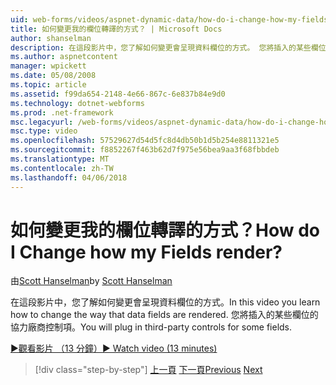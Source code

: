```yaml
---
uid: web-forms/videos/aspnet-dynamic-data/how-do-i-change-how-my-fields-render
title: 如何變更我的欄位轉譯的方式？ | Microsoft Docs
author: shanselman
description: 在這段影片中，您了解如何變更會呈現資料欄位的方式。 您將插入的某些欄位的協力廠商控制項。
ms.author: aspnetcontent
manager: wpickett
ms.date: 05/08/2008
ms.topic: article
ms.assetid: f99da654-2148-4e66-867c-6e837b84e9d0
ms.technology: dotnet-webforms
ms.prod: .net-framework
msc.legacyurl: /web-forms/videos/aspnet-dynamic-data/how-do-i-change-how-my-fields-render
msc.type: video
ms.openlocfilehash: 57529627d54d5fc8d4db50b1d5b254e8811321e5
ms.sourcegitcommit: f8852267f463b62d7f975e56bea9aa3f68fbbdeb
ms.translationtype: MT
ms.contentlocale: zh-TW
ms.lasthandoff: 04/06/2018
---
```

<a name="how-do-i-change-how-my-fields-render"></a><span data-ttu-id="c1ed9-105">如何變更我的欄位轉譯的方式？</span><span class="sxs-lookup"><span data-stu-id="c1ed9-105">How do I Change how my Fields render?</span></span>
====================
<span data-ttu-id="c1ed9-106">由[Scott Hanselman](https://github.com/shanselman)</span><span class="sxs-lookup"><span data-stu-id="c1ed9-106">by [Scott Hanselman](https://github.com/shanselman)</span></span>

<span data-ttu-id="c1ed9-107">在這段影片中，您了解如何變更會呈現資料欄位的方式。</span><span class="sxs-lookup"><span data-stu-id="c1ed9-107">In this video you learn how to change the way that data fields are rendered.</span></span> <span data-ttu-id="c1ed9-108">您將插入的某些欄位的協力廠商控制項。</span><span class="sxs-lookup"><span data-stu-id="c1ed9-108">You will plug in third-party controls for some fields.</span></span>

[<span data-ttu-id="c1ed9-109">&#9654;觀看影片 （13 分鐘）</span><span class="sxs-lookup"><span data-stu-id="c1ed9-109">&#9654; Watch video (13 minutes)</span></span>](https://channel9.msdn.com/Blogs/ASP-NET-Site-Videos/how-do-i-change-how-my-fields-render)

> [!div class="step-by-step"]
> <span data-ttu-id="c1ed9-110">[上一頁](how-do-i-enable-inline-gridview-editing.md)
> [下一頁](how-do-i-handle-business-logic-exceptions.md)</span><span class="sxs-lookup"><span data-stu-id="c1ed9-110">[Previous](how-do-i-enable-inline-gridview-editing.md)
[Next](how-do-i-handle-business-logic-exceptions.md)</span></span>
